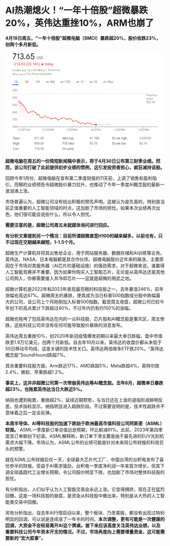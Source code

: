 # AI热潮熄火！“一年十倍股”超微暴跌20%，英伟达重挫10%，ARM也崩了

**4月19日周五，“一年十倍股”超微电脑（SMCI）暴跌超20%，股价收跌23%，创两个多月新低。**

![5aff4a951bc03b5343de2a6122aea309.jpg](https://raw.githubusercontent.com/qqhsx/qqnews_image/main/2024/04/20/AI热潮熄火！“一年十倍股”超微暴跌20%，英伟达重挫10%，ARM也崩了/5aff4a951bc03b5343de2a6122aea309.jpg)

**超微电脑在周五的一份简短新闻稿中表示，将于4月30日公布第三财季业绩。然而，该公司打破了此前提供初步业绩的惯例，这引发投资者担心，疯狂减持该股。**

回顾今年1月份，超微电脑在宣布第二季度财报的11天前，上调了销售和盈利指引。亮眼的业绩预告令超微股价暴力拉升，也推动了今年一季度AI概念股的最新一波汹涌上涨。

市场普遍认为，超微公司没有给出积极的预先声明，这被认为是负面的，特别是当前正值重要的人工智能领域的时点，这加剧了市场的担忧。如果本次业绩再次出色，他们很可能会说些什么，所以令人担忧。

**需要注意的是，超微公司周五未就媒体询问进行回应。**

**有分析文章提到另一个情况：目前所谓超微直签H100的越来越多，以前也有，只不过现在交期越来越短，1-1.5个月。**

超微生产计算机并将其出售给企业，用于网站服务器、数据存储和AI训练等业务。英伟达、NASA、日本电器都是其合作伙伴。超微电脑股价近年来的飙涨，主要原因在于市场对其服务器（AI芯片的基础设施）的强劲需求。对于超微来说，谁赢得人工智能竞赛并不重要。因为如果你购买人工智能芯片，无论是从英伟达还是其他公司购入，你都需要接入并冷却芯片——这就是超微的用武之地。

超微计算机是2022年和2023年表现最亮眼的科技股之一，去年暴涨246%，前年涨幅也高达87%。超微周五的暴跌，使其成为当日标普500指数成分股中跌幅最大的公司，该公司上个月刚刚加入标普500指数。截至周五收盘，超微公司已较今年创下的高点累计下跌超过40%，不过年内仍有约150%的涨幅。

超微也拖垮了包括英伟达在内的一众科技股，芯片股和AI概念股是重灾区，周五惨跌。这些科技公司并没有任何可能导致股价暴跌的消息发布。

英伟达周五重挫10%，创2020年新冠疫情爆发初期以来最大单日跌幅，盘中市值跌至1.9万亿美元，创两个月新低。自去年10月以来，英伟达的收盘价都从未低于50日移动平均线，这是关键的技术性关口。英伟达两倍做多ETF跌20%。“英伟达概念股”SoundHound跌超7%。

其余重要科技股方面，Arm跌近17%，AMD跌超5%，Meta跌超4%，英特尔跌2.4%，微软、苹果跌超1.2%。

**事实上，这并非超微公司第一次带崩英伟达等AI概念股。去年8月，超微单日暴跌超23%，也拖累英伟达当日大跌近5%。**

纳指也遭到拖累，重挫超2%，延续近期颓势，与当日还在上涨的道指形成鲜明反差。技术指标显示，纳指明显进入超跌阶段。不过需要说明的是，技术性超跌并不意味着之后一定会反弹。

**本周半导体、AI等科技股的加速下跌始于欧洲最高市值科技公司阿斯麦（ASML）财报。**
ASML一季度新订单总值远逊预期，环比剧减61%。此前，2023年第四季度其订单额创下纪录。ASML解释称，新订单下滑主要是由于最先进的EUV光刻机需求大幅下降。市场认为，ASML公布的业绩可能是针对未来将公布财报的科技巨头的预警。

就在ASML公布财报后仅一天，全球最大芯片代工厂、中国台湾的台积电发布了喜忧参半的财报。受益于AI需求强劲，台积电一季度净利润一年来首次增长，但其下调全球晶圆代工业增长预期，令公司股价明显下挫，也加剧了市场对整体科技股的担忧。

有分析指出，人们似乎认为人工智能交易会永远上涨。它变得拥挤，现在正在猛烈回撤。这是一场科技股的崩盘，是资金从科技股中撤出来，特别是从大热的人工智能类交易中回撤。

另有分析指出，自去年AI行情启动以来，整个板块、乃至美股，都没有出现过特别明显的回调，可以说是连续涨了一年半的时间。**本次调整，更有可能是一次健康的回调，大资金不会轻易离开AI这个牌桌。接下来应该高度关注英伟达业绩，以及重要科技公司今年资本开支的情况。不过，市场再度向上需要增量资金，这可能需要新的“宏大叙事”。**

